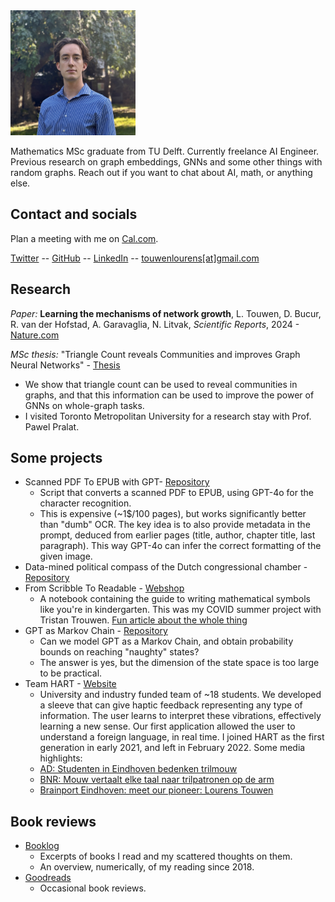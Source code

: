 <img src="img/pf.jpg" alt="profile picture" width="200"/>

Mathematics MSc graduate from TU Delft. Currently freelance AI Engineer. 
Previous research on graph embeddings, GNNs and some other things with random graphs. 
Reach out if you want to chat about AI, math, or anything else.

## Contact and socials
Plan a meeting with me on [Cal.com](https://cal.com/lourenst).

[Twitter](https://twitter.com/LourensTouwen)
-- [GitHub](https://github.com/LourensT/)
-- [LinkedIn](https://www.linkedin.com/in/touwenlourens/)
-- [touwenlourens[at]gmail.com](mailto:touwenlourens[at]gmail.com)

## Research
*Paper:* **Learning the mechanisms of network growth**, L. Touwen, D. Bucur, R. van der Hofstad, A. Garavaglia, N. Litvak, *Scientific Reports*, 2024 - [Nature.com](https://www.nature.com/articles/s41598-024-61940-4)

*MSc thesis:* "Triangle Count reveals Communities and improves Graph Neural Networks" - [Thesis](https://repository.tudelft.nl/record/uuid:ce12639d-688e-4c29-b8e4-d312ab520c30)
* We show that triangle count can be used to reveal communities in graphs, and that this information can be used to improve the power of GNNs on whole-graph tasks.
* I visited Toronto Metropolitan University for a research stay with Prof. Pawel Pralat.

## Some projects 
* Scanned PDF To EPUB with GPT- [Repository](https://github.com/LourensT/ScannedPDFtoEPUB)
    * Script that converts a scanned PDF to EPUB, using GPT-4o for the character recognition.
    * This is expensive (~1$/100 pages), but works significantly better than "dumb" OCR. The key idea is to also provide metadata in the prompt, deduced from earlier pages (title, author, chapter title, last paragraph). This way GPT-4o can infer the correct formatting of the given image.
* Data-mined political compass of the Dutch congressional chamber - [Repository](https://github.com/LourensT/tweede-kamer-politiek-kompas)
* From Scribble To Readable - [Webshop](https://www.fromscribbletoreadable.com)
    * A notebook containing the guide to writing mathematical symbols like you're in kindergarten. This was my COVID summer project with Tristan Trouwen. [Fun article about the whole thing](https://www.cursor.tue.nl/nieuws/2020/juli/week-2/studenten-proberen-onleesbare-handschriften-uit-te-bannen-met-boekje/)
* GPT as Markov Chain - [Repository](https://github.com/LourensT/GPTasMC)
    * Can we model GPT as a Markov Chain, and obtain probability bounds on reaching "naughty" states?
    * The answer is yes, but the dimension of the state space is too large to be practical.
* Team HART - [Website](https://www.teamhart.nl/) 
    * University and industry funded team of ~18 students. We developed a sleeve that can give haptic feedback representing any type of information. The user learns to interpret these vibrations, effectively learning a new sense. Our first application allowed the user to understand a foreign language, in real time. I joined HART as the first generation in early 2021, and left in February 2022. Some media highlights:
    * [AD: Studenten in Eindhoven bedenken trilmouw](https://www.ad.nl/wetenschap/studenten-in-eindhoven-bedenken-trilmouw-waarmee-je-taal-kunt-voelen~a6288823)
    * [BNR: Mouw vertaalt elke taal naar trilpatronen op de arm](https://www.bnr.nl/podcast/wetenschap-vandaag/10459984/mouw-vertaalt-elke-taal-naar-trilpatronen-op-de-arm)
    * [Brainport Eindhoven: meet our pioneer: Lourens Touwen](https://brainporteindhoven.com/en/learn-and-work/study/meet-our-pioneer-lourens-touwen)

## Book reviews
* [Booklog](https://booklog.brick.do)
    * Excerpts of books I read and my scattered thoughts on them.
    * An overview, numerically, of my reading since 2018.
* [Goodreads](https://www.goodreads.com/lourenst)
    * Occasional book reviews.